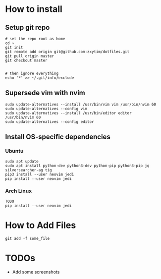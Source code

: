 # How to install

## Setup git repo
```
# set the repo root as home
cd ~
git init
git remote add origin git@github.com:zxytim/dotfiles.git
git pull origin master
git checkout master


# then ignore everything
echo '*' >> ~/.git/info/exclude
```

## Supersede vim with nvim
```
sudo update-alternatives --install /usr/bin/vim vim /usr/bin/nvim 60
sudo update-alternatives --config vim
sudo update-alternatives --install /usr/bin/editor editor /usr/bin/nvim 60
sudo update-alternatives --config editor
```

## Install OS-specific dependencies

### Ubuntu
```
sudo apt update
sudo apt install python-dev python3-dev python-pip python3-pip jq silversearcher-ag tig
pip3 install --user neovim jedi
pip install --user neovim jedi
```

### Arch Linux
```
TODO
pip install --user neovim jedi
```



# How to Add Files
```
git add -f some_file
```


# TODOs
+ Add some screenshots
